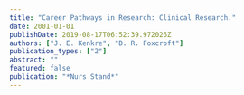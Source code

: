 ```yaml
---
title: "Career Pathways in Research: Clinical Research."
date: 2001-01-01
publishDate: 2019-08-17T06:52:39.972026Z
authors: ["J. E. Kenkre", "D. R. Foxcroft"]
publication_types: ["2"]
abstract: ""
featured: false
publication: "*Nurs Stand*"
---
```


